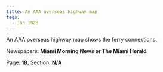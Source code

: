 ```yaml
---  
title: An AAA overseas highway map  
tags:  
  - Jan 1928  
---  
```

  
An AAA overseas highway map shows the ferry connections.  
  
Newspapers: **Miami Morning News or The Miami Herald**  
  
Page: **18**, Section: **N/A** 
